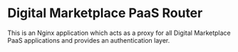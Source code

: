 # Digital Marketplace PaaS Router

This is an Nginx application which acts as a proxy for all Digital Marketplace PaaS applications and provides an authentication layer.
